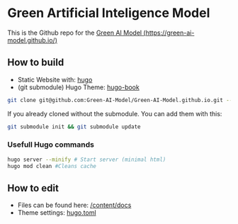 # Green Artificial Inteligence Model

This is the Github repo for the [Green AI Model (https://green-ai-model.github.io/)](https://green-ai-model.github.io/)

## How to build
- Static Website with: [hugo](https://gohugo.io/)
- (git submodule) Hugo Theme: [hugo-book](https://github.com/alex-shpak/hugo-book)

```bash
git clone git@github.com:Green-AI-Model/Green-AI-Model.github.io.git --recursive
```
If you already cloned without the submodule. You can add them with this:

```bash
git submodule init && git submodule update
```

### Usefull Hugo commands
```bash
hugo server --minify # Start server (minimal html)
hugo mod clean #Cleans cache
```

## How to edit
- Files can be found here: [/content/docs](/content/docs)
- Theme settings: [hugo.toml](hugo.toml)
